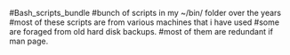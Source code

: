 #Bash_scripts_bundle
#bunch of scripts in my ~/bin/ folder over the years
#most of these scripts are from various machines that i have used
#some are foraged from old hard disk backups. 
#most of them are redundant if man page.
